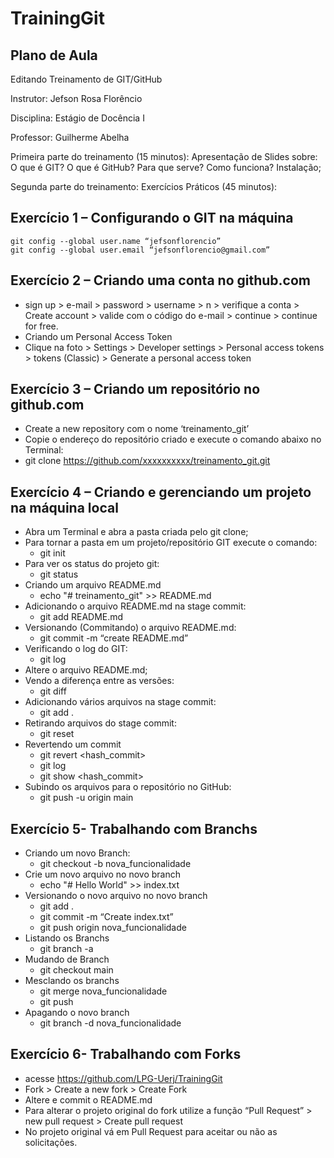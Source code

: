 # TrainingGit

## Plano de Aula
Editando
Treinamento de GIT/GitHub

Instrutor: Jefson Rosa Florêncio

Disciplina: Estágio de Docência I

Professor: Guilherme Abelha

Primeira parte do treinamento (15 minutos): Apresentação de Slides sobre: O que é GIT? O que é GitHub? Para que serve? Como funciona?  Instalação; 

Segunda parte do treinamento: Exercícios Práticos (45 minutos):

## Exercício 1 – Configurando o GIT na máquina

	git config --global user.name “jefsonflorencio”
	git config --global user.email “jefsonflorencio@gmail.com”

## Exercício 2 – Criando uma conta no github.com

- sign up > e-mail > password > username > n > verifique a conta > Create account > valide com o código do e-mail > continue > continue for free.
- Criando um Personal Access Token
- Clique na foto > Settings > Developer settings > Personal access tokens > tokens (Classic) > Generate a personal access token

## Exercício 3 – Criando um repositório no github.com
- Create a new repository com o nome ‘treinamento_git’
- Copie o endereço do repositório criado e execute o comando abaixo no Terminal:
- git clone https://github.com/xxxxxxxxxx/treinamento_git.git



## Exercício 4 – Criando e gerenciando um projeto na máquina local

- Abra um Terminal e abra a pasta criada pelo git clone;
- Para tornar a pasta em um projeto/repositório GIT execute o comando:
	- git init
-  Para ver os status do projeto git:
	- git status
- Criando um arquivo README.md
	- echo "# treinamento_git" >> README.md
- Adicionando o arquivo README.md na stage commit:
	- git add README.md
- Versionando (Commitando)  o arquivo README.md:
	- git commit -m “create README.md”
- Verificando o log do GIT:
	- git log
- Altere o arquivo  README.md;
- Vendo a diferença entre as versões:
	- git diff
- Adicionando vários arquivos na stage commit:
	- git add .
- Retirando arquivos do stage commit:
	- git reset
- Revertendo um commit
	- git revert <hash_commit>
	- git log
	- git show <hash_commit>
- Subindo os arquivos para o repositório no GitHub:
	- git push -u origin main


## Exercício 5- Trabalhando com Branchs
- Criando um novo Branch:
	- git checkout -b nova_funcionalidade
- Crie um novo arquivo no novo branch
	- echo "# Hello World" >> index.txt
- Versionando o novo arquivo no novo branch
	- git add .
	- git commit -m “Create index.txt”
	- git push origin nova_funcionalidade
- Listando os Branchs
	- git branch -a
- Mudando de Branch
	- git checkout main
- Mesclando os branchs
	- git merge nova_funcionalidade
	- git push
- Apagando o novo branch
	- git branch -d nova_funcionalidade

## Exercício 6- Trabalhando com Forks
- acesse https://github.com/LPG-Uerj/TrainingGit
- Fork > Create a new fork > Create Fork
- Altere e commit o README.md
- Para alterar o projeto original do fork utilize a função “Pull Request” > new pull request > Create pull request 
- No projeto original vá em Pull Request para aceitar ou não as solicitações.
